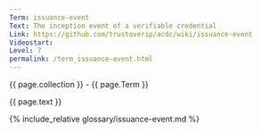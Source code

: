 ```yaml
---
Term: issuance-event
Text: The inception event of a verifiable credential
Link: https://github.com/trustoverip/acdc/wiki/issuance-event
Videostart: 
Level: 7
permalink: /term_issuance-event.html
---
```


{{ page.collection }} - {{ page.Term }}

   {{ page.text }}

{% include_relative glossary/issuance-event.md %}
